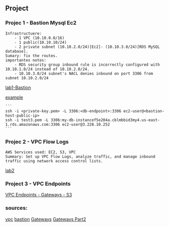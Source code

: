 
## Project

### Projec 1 - Bastion Mysql Ec2
    Infrastructuere:
        - 1 VPC (10.10.0.0/16)
        - 1 public(10.10.10/24)
        - 2 private subnet (10.10.2.0/24)[Ec2]- (10.10.3.0/24)[RDS MySQL database].
    Sumary: fix the routes.
    importantes notes:
        - RDS security group inbound rule is incorrectly configured with 10.10.1.0/24 instead of 10.10.2.0/24.
        - 10.10.3.0/24 subnet's NACL denies inbound on port 3306 from subnet 10.10.2.0/24
[lab1-Bastion](./lab1)

[example](https://github.com/tapanhegde26/pulumi-aws-infra-bastion-host/blob/main/__main__.py)


    ```
    ssh -i <private-key.pem> -L 3306:<db-endpoint>:3306 ec2-user@<bastion-host-public-ip>
    ssh -i test3.pem -L 3306:my-db-instancef5e204a.cblmbbid3my4.us-east-1.rds.amazonaws.com:3306 ec2-user@3.228.10.252
    ```


### Projec 2 - VPC Flow Logs

    AWS Services used: EC2, S3, VPC
    Summary: Set up VPC Flow Logs, analyze traffic, and manage inbound traffic using network access control lists.

[lab2](./lab2) 

### Project 3 - VPC Endpoints 

[VPC Endpoints - Gateways - S3](./GElab3)

### sources:

[vpc](https://tutorialsdojo.com/amazon-vpc/)
[bastion](https://jayendrapatil.com/aws-bastion-host/)
[Gateways](https://medium.com/@cse.20bcsd64/vpc-endpoint-setup-for-s3-bucket-b366a9ec0ec0)
[Gateways Part2](https://blog.scottlowe.org/2020/01/25/creating-aws-vpc-endpoint-with-pulumi/)